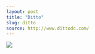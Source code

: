 ```yaml
---
layout: post
title: "Ditto"
slug: ditto
source: http://www.dittodc.com/
---
```


<img src="{{ site.url }}/assets/img/screenshots/ditto.jpg">
